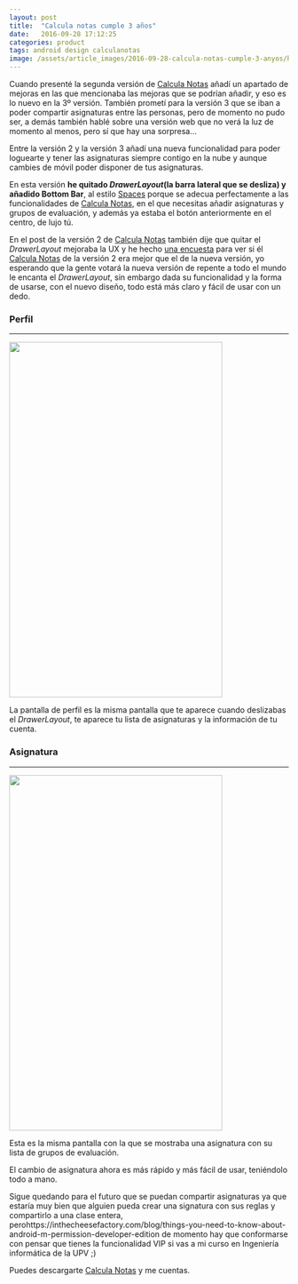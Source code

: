 ```yaml
---
layout: post
title:  "Calcula notas cumple 3 años"
date:   2016-09-28 17:12:25
categories: product
tags: android design calculanotas
image: /assets/article_images/2016-09-28-calcula-notas-cumple-3-anyos/header.jpg
---
```


Cuando presenté la segunda versión de [Calcula Notas][1] añadí un apartado de mejoras en las que mencionaba las mejoras que se podrían añadir, y eso es lo nuevo en la 3º versión. También prometí para la versión 3 que se iban a poder compartir asignaturas entre las personas, pero de momento no pudo ser, a demás también hablé sobre una versión web que no verá la luz de momento al menos, pero sí que hay una sorpresa...

Entre la versión 2 y la versión 3 añadí una nueva funcionalidad para poder loguearte y tener las asignaturas siempre contigo en la nube y aunque cambies de móvil poder disponer de tus asignaturas.

En esta versión **he quitado *DrawerLayout*(la barra lateral que se desliza) y añadido Bottom Bar**, al estilo [Spaces][2] porque se adecua perfectamente a las funcionalidades de [Calcula Notas][1], en el que necesitas añadir asignaturas y grupos de evaluación, y además ya estaba el botón anteriormente en el centro, de lujo tú.

En el post de la versión 2 de [Calcula Notas][1] también dije que quitar el *DrawerLayout* mejoraba la UX y he hecho [una encuesta][3] para ver si él [Calcula Notas][1] de la versión 2 era mejor que el de la nueva versión, yo esperando que la gente votará la nueva versión de repente a todo el mundo le encanta el *DrawerLayout*, sin embargo dada su funcionalidad y la forma de usarse, con el nuevo diseño, todo está más claro y fácil de usar con un dedo.

### Perfil
* * *
<img src="/assets/article_images/2016-09-28-calcula-notas-cumple-3-anyos/profile.png" width="384" height="640">

La pantalla de perfil es la misma pantalla que te aparece cuando deslizabas el *DrawerLayout*, te aparece tu lista de asignaturas y la información de tu cuenta.

### Asignatura
* * *
<img src="/assets/article_images/2016-09-28-calcula-notas-cumple-3-anyos/subject.png" width="384" height="640">

Esta es la misma pantalla con la que se mostraba una asignatura con su lista de grupos de evaluación.

El cambio de asignatura ahora es más rápido y más fácil de usar, teniéndolo todo a mano.

Sigue quedando para el futuro que se puedan compartir asignaturas ya que estaría muy bien que alguien pueda crear una signatura con sus reglas y compartirlo a una clase entera, perohttps://inthecheesefactory.com/blog/things-you-need-to-know-about-android-m-permission-developer-edition de momento hay que conformarse con pensar que tienes la funcionalidad VIP si vas a mi curso en Ingeniería informática de la UPV ;)

Puedes descargarte [Calcula Notas][1] y me cuentas.

[1]: http://tonilopezmr.github.io/calculanotas
[2]: https://play.google.com/store/apps/details?id=com.google.android.apps.social.spaces&referrer=utm_source%3Dlandingpage
[3]: https://plus.google.com/+antoniolopezmarin/posts/5vDGjb7f6Pw
